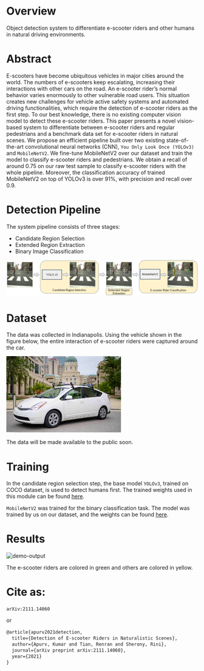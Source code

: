 # Overview
Object detection system to differentiate e-scooter riders and other humans in natural driving environments.

# Abstract
E-scooters have become ubiquitous vehicles in major cities around the world. The numbers of e-scooters keep escalating, increasing their interactions with other cars on the road. An e-scooter rider’s normal behavior varies enormously to other vulnerable road users. This situation creates new challenges for vehicle active safety systems and automated driving functionalities, which require the detection of e-scooter riders as the first step. To our best knowledge, there is no existing computer vision model to detect these e-scooter riders. This paper presents a novel vision-based system to differentiate between e-scooter riders and regular pedestrians and a benchmark data set for e-scooter riders in natural scenes. We propose an efficient pipeline built over two existing state-of-the-art convolutional neural networks (CNN), `You Only Look Once (YOLOv3)` and `MobileNetV2`. We fine-tune MobileNetV2 over our dataset and train the model to classify e-scooter riders and pedestrians. We obtain a recall of around 0.75 on our raw test sample to classify e-scooter riders with the whole pipeline. Moreover, the classification accuracy of trained MobileNetV2 on top of YOLOv3 is over 91%, with precision and recall over 0.9.

# Detection Pipeline
The system pipeline consists of three stages:
- Candidate Region Selection
- Extended Region Extraction
- Binary Image Classification

![](https://github.com/kumarapurv/E-scooter-Rider-Detection-System-in-Driving-Environments/blob/main/images/model_architecture.png)

# Dataset
The data was collected in Indianapolis. Using the vehicle shown in the figure below, the entire interaction of e-scooter riders were captured around the car.

<img src="https://github.com/kumarapurv/E-scooter-Rider-Detection-System-in-Driving-Environments/blob/main/images/WNP_0918-1.jpg" width=60% height=60%>

The data will be made available to the public soon.

# Training
In the candidate region selection step, the base model `YOLOv3`, trained on COCO dataset, is used to detect humans first. The trained weights used in this module can be found [here](https://github.com/kumarapurv/E-scooter-Rider-Detection-System-in-Driving-Environments/tree/main/model%20weights/YOLO).

`MobileNetV2` was trained for the binary classification task. The model was trained by us on our dataset, and the weights can be found [here](https://github.com/kumarapurv/E-scooter-Rider-Detection-System-in-Driving-Environments/tree/main/model%20weights/e-scooter%20detector%20model).

# Results
![demo-output](https://github.com/kumarapurv/E-scooter-Rider-Detection-System-in-Driving-Environments/blob/main/results/demo_output.gif)

The e-scooter riders are colored in green and others are colored in yellow.

# Cite as:
```
arXiv:2111.14060
```
or
```
@article{apurv2021detection,
  title={Detection of E-scooter Riders in Naturalistic Scenes},
  author={Apurv, Kumar and Tian, Renran and Sherony, Rini},
  journal={arXiv preprint arXiv:2111.14060},
  year={2021}
}
```

